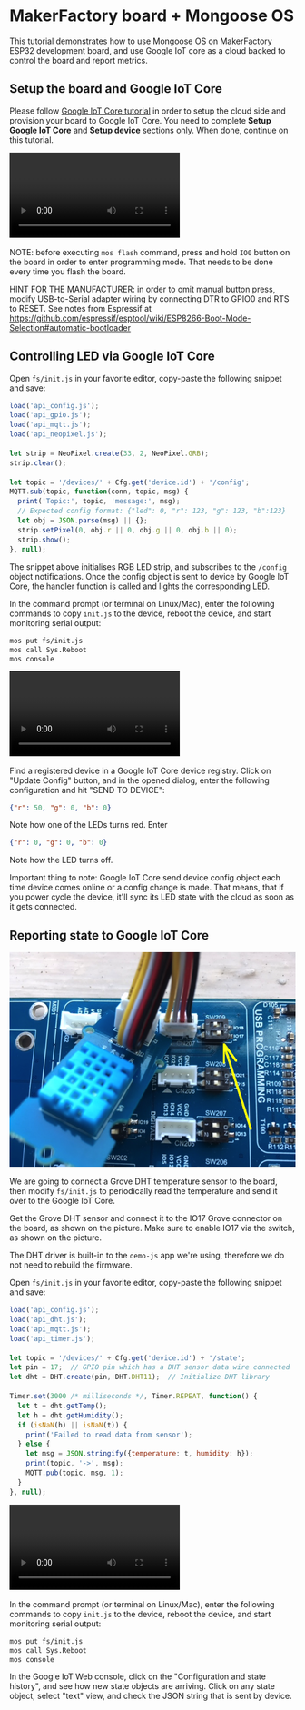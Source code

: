 # MakerFactory board + Mongoose OS

This tutorial demonstrates how to use Mongoose OS on MakerFactory ESP32
development board, and use Google IoT core as a cloud backed to
control the board and report metrics.

## Setup the board and Google IoT Core

Please follow [Google IoT Core tutorial](../cloud/google.md)
in order to setup the cloud side and provision your board to Google IoT Core.
You need to complete **Setup Google IoT Core** and
**Setup device** sections only. When done, continue on this tutorial.

<video controls="" class="float-right border w-50 p-3">
    <source src="images/mf1.mp4" type="video/mp4">
</video>

NOTE: before executing `mos flash` command, press and hold
`IO0` button on the board in order to enter programming mode. That needs
to be done every time you flash the board.

HINT FOR THE MANUFACTURER:
in order to omit manual button press, modify USB-to-Serial adapter wiring by connecting
DTR to GPIO0 and RTS to RESET. See notes from Espressif at
https://github.com/espressif/esptool/wiki/ESP8266-Boot-Mode-Selection#automatic-bootloader


## Controlling LED via Google IoT Core

Open `fs/init.js` in your favorite editor, copy-paste the following snippet and save:

```javascript
load('api_config.js');
load('api_gpio.js');
load('api_mqtt.js');
load('api_neopixel.js');

let strip = NeoPixel.create(33, 2, NeoPixel.GRB);
strip.clear();

let topic = '/devices/' + Cfg.get('device.id') + '/config';
MQTT.sub(topic, function(conn, topic, msg) {
  print('Topic:', topic, 'message:', msg);
  // Expected config format: {"led": 0, "r": 123, "g": 123, "b":123}
  let obj = JSON.parse(msg) || {};
  strip.setPixel(0, obj.r || 0, obj.g || 0, obj.b || 0);
  strip.show();
}, null);
```

The snippet above initialises RGB LED strip, and subscribes to the
`/config` object notifications. Once the config object is sent to device
by Google IoT Core, the handler function is called and lights the
corresponding LED.

In the command prompt (or terminal on Linux/Mac), enter the following commands
to copy `init.js` to the device, reboot the device, and start monitoring
serial output:

```
mos put fs/init.js
mos call Sys.Reboot
mos console
```

<video controls="" class="float-right border w-50 p-3">
    <source src="images/mf2.mp4" type="video/mp4">
</video>


Find a registered device in a Google IoT Core device registry.
Click on "Update Config" button, and in the opened dialog, enter
the following configuration and hit "SEND TO DEVICE":

```json
{"r": 50, "g": 0, "b": 0}
```

Note how one of the LEDs turns red. Enter

```json
{"r": 0, "g": 0, "b": 0}
```

Note how the LED turns off.

Important thing to note: Google IoT Core send device config object
each time device comes online or a config change is made. That means,
that if you power cycle the device, it'll sync its LED state with the
cloud as soon as it gets connected.


## Reporting state to Google IoT Core

<img src="images/mf3.png" class="float-right p-3 w-50">

We are going to connect a Grove DHT temperature sensor to the board,
then modify `fs/init.js` to periodically read the temperature and send
it over to the Google IoT Core.

Get the Grove DHT sensor and connect it to the IO17 Grove connector
on the board, as shown on the picture. Make sure to enable IO17 via the
switch, as shown on the picture.

The DHT driver is built-in to the `demo-js` app we're using, therefore
we do not need to rebuild the firmware.

Open `fs/init.js` in your favorite editor, copy-paste the following snippet and save:

<div class="clearfix"></div>

```javascript
load('api_config.js');
load('api_dht.js');
load('api_mqtt.js');
load('api_timer.js');

let topic = '/devices/' + Cfg.get('device.id') + '/state';
let pin = 17;  // GPIO pin which has a DHT sensor data wire connected
let dht = DHT.create(pin, DHT.DHT11);  // Initialize DHT library

Timer.set(3000 /* milliseconds */, Timer.REPEAT, function() {
  let t = dht.getTemp();
  let h = dht.getHumidity();
  if (isNaN(h) || isNaN(t)) {
    print('Failed to read data from sensor');
  } else {
    let msg = JSON.stringify({temperature: t, humidity: h});
    print(topic, '->', msg);
    MQTT.pub(topic, msg, 1);
  }
}, null);
```

<video controls="" class="float-right border w-50 m-3 p-0">
    <source src="images/mf4.mp4" type="video/mp4">
</video>


In the command prompt (or terminal on Linux/Mac), enter the following commands
to copy `init.js` to the device, reboot the device, and start monitoring
serial output:

```
mos put fs/init.js
mos call Sys.Reboot
mos console
```

In the Google IoT Web console, click on the "Configuration and state history",
and see how new state objects are arriving. Click on any state object,
select "text" view, and check the JSON string that is sent by device.
